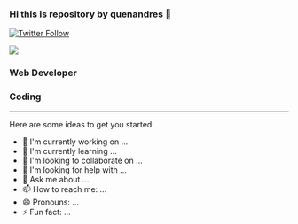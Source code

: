 ### Hi this is repository by quenandres 👋

[![Twitter Follow](https://img.shields.io/twitter/follow/quenandres?color=%231DA1F2&logo=twitter&style=for-the-badge)](https://twitter.com/quenandres)

<img src="https://i.pinimg.com/originals/a8/97/8d/a8978d3f98fd6af1ce0a6b598430867b.gif">

### Web Developer

### Coding

---
Here are some ideas to get you started:

- 🔭 I'm currently working on ...
- 🌱 I'm currently learning ...
- 👯 I'm looking to collaborate on ...
- 🤔 I'm looking for help with ...
- 💬 Ask me about ...
- 📫 How to reach me: ...
- 😄 Pronouns: ...
- ⚡ Fun fact: ...

